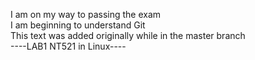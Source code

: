 I am on my way to passing the exam  
I am beginning to understand Git  
This text was added originally while in the master branch  
                          ----LAB1 NT521 in Linux----
